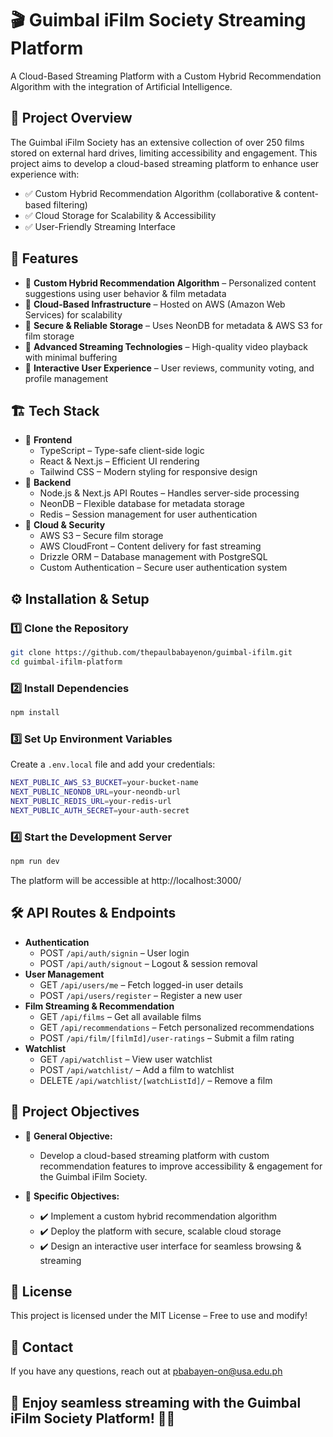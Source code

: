# 🎬 Guimbal iFilm Society Streaming Platform
A Cloud-Based Streaming Platform with a Custom Hybrid Recommendation Algorithm with the integration of
Artificial Intelligence. 

## 📌 Project Overview
The Guimbal iFilm Society has an extensive collection of over 250 films stored on external hard drives, limiting accessibility and engagement. This project aims to develop a cloud-based streaming platform to enhance user experience with:
- ✅ Custom Hybrid Recommendation Algorithm (collaborative & content-based filtering)
- ✅ Cloud Storage for Scalability & Accessibility
- ✅ User-Friendly Streaming Interface

## 🚀 Features
- 🔹 **Custom Hybrid Recommendation Algorithm** – Personalized content suggestions using user behavior & film metadata
- 🔹 **Cloud-Based Infrastructure** – Hosted on AWS (Amazon Web Services) for scalability
- 🔹 **Secure & Reliable Storage** – Uses NeonDB for metadata & AWS S3 for film storage
- 🔹 **Advanced Streaming Technologies** – High-quality video playback with minimal buffering
- 🔹 **Interactive User Experience** – User reviews, community voting, and profile management

## 🏗 Tech Stack
- 🔹 **Frontend**
  - TypeScript – Type-safe client-side logic
  - React & Next.js – Efficient UI rendering
  - Tailwind CSS – Modern styling for responsive design
- 🔹 **Backend**
  - Node.js & Next.js API Routes – Handles server-side processing
  - NeonDB – Flexible database for metadata storage
  - Redis – Session management for user authentication
- 🔹 **Cloud & Security**
  - AWS S3 – Secure film storage
  - AWS CloudFront – Content delivery for fast streaming
  - Drizzle ORM – Database management with PostgreSQL
  - Custom Authentication – Secure user authentication system

## ⚙️ Installation & Setup
### 1️⃣ Clone the Repository
```sh
git clone https://github.com/thepaulbabayenon/guimbal-ifilm.git
cd guimbal-ifilm-platform
```

### 2️⃣ Install Dependencies
```sh
npm install
```

### 3️⃣ Set Up Environment Variables
Create a `.env.local` file and add your credentials:

```sh
NEXT_PUBLIC_AWS_S3_BUCKET=your-bucket-name
NEXT_PUBLIC_NEONDB_URL=your-neondb-url
NEXT_PUBLIC_REDIS_URL=your-redis-url
NEXT_PUBLIC_AUTH_SECRET=your-auth-secret
```

### 4️⃣ Start the Development Server
```sh
npm run dev
```
The platform will be accessible at http://localhost:3000/

## 🛠 API Routes & Endpoints
- **Authentication**
  - POST `/api/auth/signin` – User login
  - POST `/api/auth/signout` – Logout & session removal
- **User Management**
  - GET `/api/users/me` – Fetch logged-in user details
  - POST `/api/users/register` – Register a new user
- **Film Streaming & Recommendation**
  - GET `/api/films` – Get all available films
  - GET `/api/recommendations` – Fetch personalized recommendations
  - POST `/api/film/[filmId]/user-ratings` – Submit a film rating
- **Watchlist**
  - GET `/api/watchlist` – View user watchlist
  - POST `/api/watchlist/` – Add a film to watchlist
  - DELETE `/api/watchlist/[watchListId]/` – Remove a film

## 📌 Project Objectives
- 🎯 **General Objective:**
  - Develop a cloud-based streaming platform with custom recommendation features to improve accessibility & engagement for the Guimbal iFilm Society.

- 🎯 **Specific Objectives:**
  - ✔️ Implement a custom hybrid recommendation algorithm
  - ✔️ Deploy the platform with secure, scalable cloud storage
  - ✔️ Design an interactive user interface for seamless browsing & streaming

## 📜 License
This project is licensed under the MIT License – Free to use and modify!

## 📧 Contact
If you have any questions, reach out at pbabayen-on@usa.edu.ph

## 🚀 Enjoy seamless streaming with the Guimbal iFilm Society Platform! 🎥🍿
